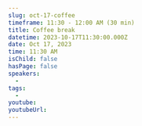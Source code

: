 ```yaml
---
slug: oct-17-coffee
timeframe: 11:30 - 12:00 AM (30 min)
title: Coffee break
datetime: 2023-10-17T11:30:00.000Z
date: Oct 17, 2023
time: 11:30 AM
isChild: false
hasPage: false
speakers:
  -
tags:
  -
youtube:
youtubeUrl:
---
```

